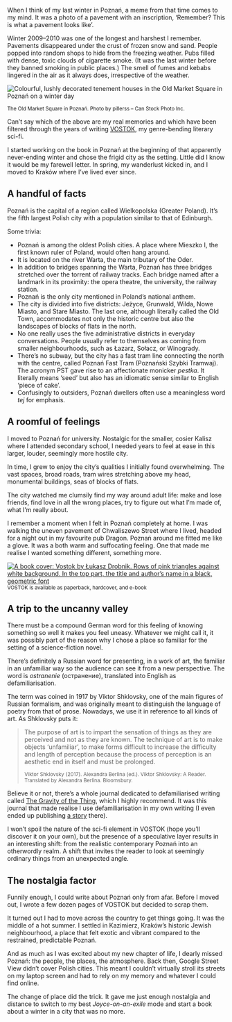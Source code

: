 When I think of my last winter in Poznań, a meme from that time comes to my mind. It was a photo of a pavement with an inscription, ‘Remember? This is what a pavement looks like’.

Winter 2009–2010 was one of the longest and harshest I remember. Pavements disappeared under the crust of frozen snow and sand. People popped into random shops to hide from the freezing weather. Pubs filled with dense, toxic clouds of cigarette smoke. (It was the last winter before they banned smoking in public places.) The smell of fumes and kebabs lingered in the air as it always does, irrespective of the weather.

![Colourful, lushly decorated tenement houses in the Old Market Square in Poznań on a winter day](poznan-old-market-square.jpg)

<sup>The Old Market Square in Poznań. Photo by pillerss – Can Stock Photo Inc.</sup>

Can’t say which of the above are my real memories and which have been filtered through the years of writing [VOSTOK](https://www.vraeydamedia.ca/shop/x55ht1b0h70i3bwv9qismih2f6b5nk), my genre-bending literary sci-fi.

I started working on the book in Poznań at the beginning of that apparently never-ending winter and chose the frigid city as the setting. Little did I know it would be my farewell letter. In spring, my wanderlust kicked in, and I moved to Kraków where I’ve lived ever since.

## A handful of facts

Poznań is the capital of a region called Wielkopolska (Greater Poland). It’s the fifth largest Polish city with a population similar to that of Edinburgh.

Some trivia:

- Poznań is among the oldest Polish cities. A place where Mieszko I, the first known ruler of Poland, would often hang around.
- It is located on the river Warta, the main tributary of the Oder.
- In addition to bridges spanning the Warta, Poznań has three bridges stretched over the torrent of railway tracks. Each bridge named after a landmark in its proximity: the opera theatre, the university, the railway station.
- Poznań is the only city mentioned in Poland’s national anthem.
- The city is divided into five districts: Jeżyce, Grunwald, Wilda, Nowe Miasto, and Stare Miasto. The last one, although literally called the Old Town, accommodates not only the historic centre but also the landscapes of blocks of flats in the north.
- No one really uses the five administrative districts in everyday conversations. People usually refer to themselves as coming from smaller neighbourhoods, such as Łazarz, Sołacz, or Winogrady.
- There’s no subway, but the city has a fast tram line connecting the north with the centre, called Poznań Fast Tram (Poznański Szybki Tramwaj). The acronym PST gave rise to an affectionate monicker *pestka*. It literally means ‘seed’ but also has an idiomatic sense similar to English ‘piece of cake’.
- Confusingly to outsiders, Poznań dwellers often use a meaningless word *tej* for emphasis.

## A roomful of feelings

I moved to Poznań for university. Nostalgic for the smaller, cosier Kalisz where I attended secondary school, I needed years to feel at ease in this larger, louder, seemingly more hostile city.

In time, I grew to enjoy the city’s qualities I initially found overwhelming. The vast spaces, broad roads, tram wires stretching above my head, monumental buildings, seas of blocks of flats.

The city watched me clumsily find my way around adult life: make and lose friends, find love in all the wrong places, try to figure out what I’m made of, what I’m really about. 

I remember a moment when I felt in Poznań completely at home. I was walking the uneven pavement of Chwaliszewo Street where I lived, headed for a night out in my favourite pub Dragon. Poznań around me fitted me like a glove. It was a both warm and suffocating feeling. One that made me realise I wanted something different, something more.

[<img src="vostok-cover.jpg" alt="A book cover: Vostok by Łukasz Drobnik. Rows of pink triangles against white background. In the top part, the title and author’s name in a black, geometric font">](https://www.vraeydamedia.ca/shop/x55ht1b0h70i3bwv9qismih2f6b5nk)
<sup>VOSTOK is available as paperback, hardcover, and e-book</sup>

## A trip to the uncanny valley

There must be a compound German word for this feeling of knowing something so well it makes you feel uneasy. Whatever we might call it, it was possibly part of the reason why I chose a place so familiar for the setting of a science-fiction novel.

There’s definitely a Russian word for presenting, in a work of art, the familiar in an unfamiliar way so the audience can see it from a new perspective. The word is *ostranenie* (остранение), translated into English as defamiliarisation.

The term was coined in 1917 by Viktor Shklovsky, one of the main figures of Russian formalism, and was originally meant to distinguish the language of poetry from that of prose. Nowadays, we use it in reference to all kinds of art. As Shklovsky puts it:

> The purpose of art is to impart the sensation of things as they are perceived and not as they are known. The technique of art is to make objects ‘unfamiliar’, to make forms difficult to increase the difficulty and length of perception because the process of perception is an aesthetic end in itself and must be prolonged.
>
> <sub>Viktor Shklovsky (2017). Alexandra Berlina (ed.). Viktor Shklovsky: A Reader. Translated by Alexandra Berlina. Bloomsbury.</sub>

Believe it or not, there’s a whole journal dedicated to defamiliarised writing called [The Gravity of the Thing](http://thegravityofthething.com/), which I highly recommend. It was this journal that made realise I use defamiliarisation in my own writing (I even ended up publishing [a story](http://thegravityofthething.com/devonian-lukasz-drobnik/) there).

I won’t spoil the nature of the sci-fi element in VOSTOK (hope you’ll discover it on your own), but the presence of a speculative layer results in an interesting shift: from the realistic contemporary Poznań into an otherwordly realm. A shift that invites the reader to look at seemingly ordinary things from an unexpected angle.

## The nostalgia factor

Funnily enough, I could write about Poznań only from afar. Before I moved out, I wrote a few dozen pages of VOSTOK but decided to scrap them.

It turned out I had to move across the country to get things going. It was the middle of a hot summer. I settled in Kazimierz, Kraków’s historic Jewish neighbourhood, a place that felt exotic and vibrant compared to the restrained, predictable Poznań.

And as much as I was excited about my new chapter of life, I dearly missed Poznań: the people, the places, the atmosphere. Back then, Google Street View didn’t cover Polish cities. This meant I couldn’t virtually stroll its streets on my laptop screen and had to rely on my memory and whatever I could find online.

The change of place did the trick. It gave me just enough nostalgia and distance to switch to my best *Joyce-on-an-exile* mode and start a book about a winter in a city that was no more.


